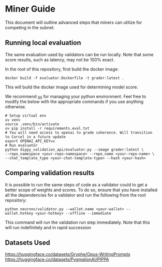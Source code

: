 # Miner Guide
This document will outline advanced steps that miners can utilize for competing in the subnet.
## Running local evaluation
The same evaluation used by validators can be run locally. 
Note that some score results, such as latency, may not be 100% exact.

In the root of this repository, first build the docker image:
```shell
docker build -f evaluator.Dockerfile -t grader:latest .
```
This will build the docker image used for determining model score.

We recommend [`uv`](https://pypi.org/project/uv/) for managing your python environment. 
Feel free to modify the below with the appropriate commands if you use anything otherwise.

```shell
# Setup virtual env
uv venv
source .venv/bin/activate
uv pip install -r requirements.eval.txt
# You will need access to openai to grade coherence. Will transition to Corcel in a future update
export OPENAI_API_KEY=x
# Run evaluator
python dippy_validation_api/evaluator.py --image grader:latest \
--repo_namespace <your-repo-namespace> --repo_name <your-repo-name> \
--chat_template_type <your-chat-template-type> --hash <your-hash>
```
## Comparing validation results

It is possible to run the same steps of code as a validator could to get a better scope of weights and scores.
To do so, ensure that you have installed all the dependencies for a validator and run the following from the root repository:
```shell
python neurons/validator.py --wallet.name <your-wallet> --wallet.hotkey <your-hotkey> --offline --immediate
```
This command will run the validation run step immediately. Note that this will run indefinitely and in rapid succession
## Datasets Used
https://huggingface.co/datasets/Gryphe/Opus-WritingPrompts
https://huggingface.co/datasets/PygmalionAI/PIPPA